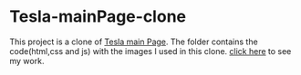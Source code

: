 # Tesla-mainPage-clone
This project is a clone of [Tesla main Page](https://www.tesla.com/). The folder contains the code(html,css and js) with the images I used in this clone. [click here]() to see my work.
